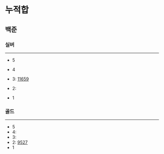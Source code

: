 # 누적합
## 
## 백준

### 실버

---

- 5
- 4
- 3:
[11659](11659%2F11659.md)
- 2:

- 1

### 골드

---

- 5
- 4:
- 3:
- 2:
[9527](9527%2F9527.md)
- 1

